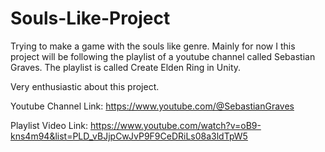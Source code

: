 # Souls-Like-Project
Trying to make a game with the souls like genre. Mainly for now I this project will be following the playlist of a youtube channel called Sebastian Graves.
The playlist is called Create Elden Ring in Unity.

Very enthusiastic about this project.

Youtube Channel Link: https://www.youtube.com/@SebastianGraves

Playlist Video Link: https://www.youtube.com/watch?v=oB9-kns4m94&list=PLD_vBJjpCwJvP9F9CeDRiLs08a3ldTpW5
